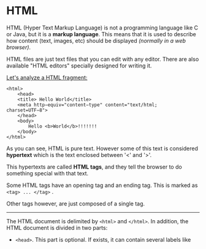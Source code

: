 # HTML

HTML (Hyper Text Markup Language) is not a programming language like C or Java, but it is a **markup language**. This means that it is used to describe how content (text, images, etc) should be displayed *(normally in a web browser)*.

HTML files are just text files that you can edit with any editor. There are also available "HTML editors" specially designed for writing it.

<u>Let's analyze a HTML fragment:</u>

```
<html>
    <head>
    <title> Hello World</title>
    <meta http−equiv="content−type" content="text/html; charset=UTF−8">
    </head>
    <body>
        Hello <b>World</b>!!!!!!!
    </body>
</html>
```

As you can see, HTML is pure text. However some of this text is considered **hypertext** which is the text enclosed between '<' and '>'.

This hypertexts are called **HTML tags**, and they tell the browser to do something special with that text.

Some HTML tags have an opening tag and an ending tag. This is marked as `<tag> ... </tag>` .

Other tags however, are just composed of a single tag. 

---

The HTML document is delimited by `<html>` and `</html>`. In addition, the HTML
document is divided in two parts:

- `<head>`. This part is optional. If <head> exists, it can contain several labels like <title>, <meta>, etc.
- `<body>`. Inside the body is where the whole HTML document is specified. All text, images, etc. are contained between <body> and </body>.

On the other hand, we can also use tags to create hyperlinks to other resources (like other HTML documents). 
This is a fundamental feature in HTML. The **hyperlink tag is `<a>... </a>`.**

Example from an HTML code:

```
<html>
    <head>
        <title> Hello World</title>
        <meta http−equiv="content−type" content="text/html; charset=UTF−8">
    </head>
    <body>
        Hello <b>World</b>!!!!!!!
        Go to <a href=docs/otherdoc.html> another document </a>
    </body>
</html>
```

*And you can see how it is displayed in the browser simply by copying and pasting the previous code into an HTML document and dragging it into your browser. Of course it will not link you to any other document, as the path points to a document which does not exist.*

---

**Final remarks:**

On the other hand, blank spaces and new lines are called ”whites”. You can add as many ”whites” as you like to make your HTML file easier to read but browsers display consecutive whites as a single space. If you need to create
a paragraph, you have to use the labels `<p> ... </p>`. For paragraphs, the browser will adjust the text lines correctly based on the window width. If you really want to force a new line, you have to use the `<br>` tag. HTML has many tags but with a few of these tags, we can have an idea about how HTML works. Some more useful tags are:

-  `<i> </i>` Sets text in italics.
-  `<tt> </tt>` Sets text in teletype.
-  `<h1> </h1>` Sets text in type “header 1”. You can use numbers of headers in descending order of importance (size): 
                `<h2>:` <h2>This is h2 </h2> . . . `<h6>`: <h6>This is h6 </h6>
- `<hr>` Prints an horizontal line.
- `<center> </center>` Centers text and images.
- `<blockquote> </blockquote>` Indents text.
- `<pre> </pre>` Pre-formatted text, i.e. spaces and line breaks between these tags are maintained.
- `<!-- text comments... -->` Comments in the HTML file.

